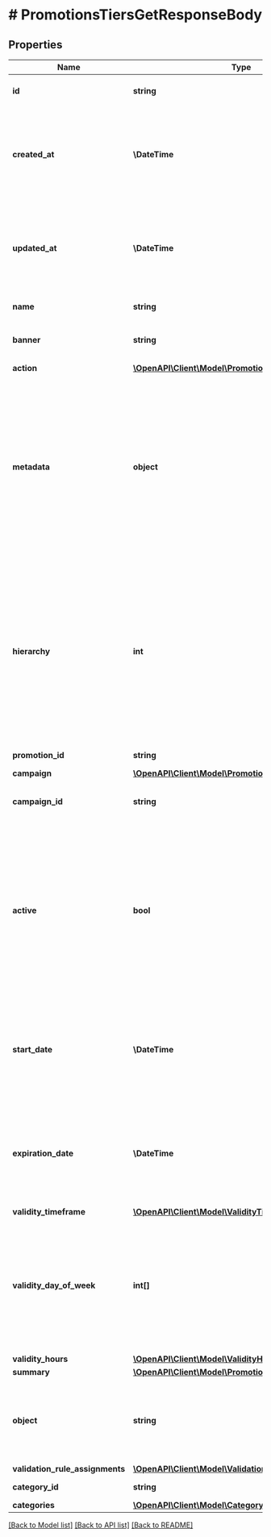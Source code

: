 # # PromotionsTiersGetResponseBody

## Properties

Name | Type | Description | Notes
------------ | ------------- | ------------- | -------------
**id** | **string** | Unique promotion tier ID. | [optional]
**created_at** | **\DateTime** | Timestamp representing the date and time when the promotion tier was created. The value is shown in the ISO 8601 format. | [optional]
**updated_at** | **\DateTime** | Timestamp representing the date and time when the promotion tier was updated. The value is shown in the ISO 8601 format. | [optional]
**name** | **string** | Name of the promotion tier. | [optional]
**banner** | **string** | Text to be displayed to your customers on your website. | [optional]
**action** | [**\OpenAPI\Client\Model\PromotionTierAction**](PromotionTierAction.md) |  | [optional]
**metadata** | **object** | The metadata object stores all custom attributes assigned to the promotion tier. A set of key/value pairs that you can attach to a promotion tier object. It can be useful for storing additional information about the promotion tier in a structured format. | [optional]
**hierarchy** | **int** | The promotions hierarchy defines the order in which the discounts from different tiers will be applied to a customer&#39;s order. If a customer qualifies for discounts from more than one tier, discounts will be applied in the order defined in the hierarchy. | [optional]
**promotion_id** | **string** | Promotion unique ID. | [optional]
**campaign** | [**\OpenAPI\Client\Model\PromotionTierCampaign**](PromotionTierCampaign.md) |  | [optional]
**campaign_id** | **string** | Promotion tier&#39;s parent campaign&#39;s unique ID. | [optional]
**active** | **bool** | A flag to toggle the promotion tier on or off. You can disable a promotion tier even though it&#39;s within the active period defined by the &#x60;start_date&#x60; and &#x60;expiration_date&#x60;.    - &#x60;true&#x60; indicates an *active* promotion tier - &#x60;false&#x60; indicates an *inactive* promotion tier | [optional]
**start_date** | **\DateTime** | Activation timestamp defines when the promotion tier starts to be active in ISO 8601 format. Promotion tier is *inactive before* this date. | [optional]
**expiration_date** | **\DateTime** | Activation timestamp defines when the promotion tier expires in ISO 8601 format. Promotion tier is *inactive after* this date. | [optional]
**validity_timeframe** | [**\OpenAPI\Client\Model\ValidityTimeframe**](ValidityTimeframe.md) |  | [optional]
**validity_day_of_week** | **int[]** | Integer array corresponding to the particular days of the week in which the voucher is valid.  - &#x60;0&#x60; Sunday - &#x60;1&#x60; Monday - &#x60;2&#x60; Tuesday - &#x60;3&#x60; Wednesday - &#x60;4&#x60; Thursday - &#x60;5&#x60; Friday - &#x60;6&#x60; Saturday | [optional]
**validity_hours** | [**\OpenAPI\Client\Model\ValidityHours**](ValidityHours.md) |  | [optional]
**summary** | [**\OpenAPI\Client\Model\PromotionTierSummary**](PromotionTierSummary.md) |  | [optional]
**object** | **string** | The type of the object represented by JSON. This object stores information about the promotion tier. | [optional] [default to 'promotion_tier']
**validation_rule_assignments** | [**\OpenAPI\Client\Model\ValidationRuleAssignmentsList**](ValidationRuleAssignmentsList.md) |  | [optional]
**category_id** | **string** | Promotion tier category ID. | [optional]
**categories** | [**\OpenAPI\Client\Model\Category[]**](Category.md) |  | [optional]

[[Back to Model list]](../../README.md#models) [[Back to API list]](../../README.md#endpoints) [[Back to README]](../../README.md)
